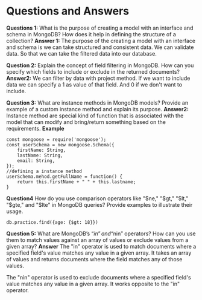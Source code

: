 # Questions and Answers

**Questions 1:** What is the purpose of creating a model with an interface and schema in MongoDB? How does it help in defining the structure of a collection?
**Answer 1:** The purpose of the creating a model with an interface and schema is we can take structured and consistent data. We can validate data. So that we can take the filtered data into our database.


**Question 2:** Explain the concept of field filtering in MongoDB. How can you specify which fields to include or exclude in the returned documents?
**Answer2:** We can filter by data with project method. If we want to include data we can specify a 1 as value of that field. And  0 if we don't want to include.

**Question 3:**  What are instance methods in MongoDB models? Provide an example of a custom instance method and explain its purpose.
**Answer2:** Instance method are special kind of function that is associated with the model that can modify and bring/return something based on the requirements.
**Example**

    const mongoose = require('mongoose');
	const userSchema = new mongoose.Schema({ 
		firstName: String,
		lastName: String,
		email: String,
	});
	//defining a instance method
	userSchema.mehod.getFullName = function() {
		return this.firstName +	" " + this.lastname;
	}
**Question4**  How do you use comparison operators like "$ne," "$gt," "$lt," "$gte," and "$lte" in MongoDB queries? Provide examples to illustrate their usage.

    db.practice.find({age: {$gt: 18}})
**Question 5:** What are MongoDB’s “$in” and “$nin” operators? How can you use them to match values against an array of values or exclude values from a given array?
**Answer**
The "in" operator is used to match documents where a specified field's value matches any value in a given array. It takes an array of values and returns documents where the field matches any of those values.

The "nin" operator is used to exclude documents where a specified field's value matches any value in a given array. It works opposite to the "in" operator.